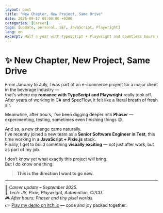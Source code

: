 ```yaml
---
layout: post
title: "New Chapter, New Project, Same Drive"
date: 2025-09-17 08:00:00 +0200
categories: [Career]
tags: [update, personal, SET, JavaScript, Playwright]
lang: en
excerpt: Half a year with TypeScript + Playwright and countless hours with Phaser — this step feels natural. New role, new project, same mindset.
---
```


# ✨ New Chapter, New Project, Same Drive

From January to July, I was part of an e-commerce project for a major client in the beverage industry —  
that's where my **romance with TypeScript and Playwright** really took off.  
After years of working in C# and SpecFlow, it felt like a literal breath of fresh air.

Meanwhile, after hours, I've been digging deeper into **Phaser** —  
experimenting, testing, sometimes even finishing things 😉.

And so, a new change came naturally.  
I've recently joined a new team as a **Senior Software Engineer in Test**, this time working in a **JavaScript + Pixie.js** stack.  
Finally, I get to build something **visually exciting** — not just after work, but as part of my job.

I don’t know yet what exactly this project will bring.  
But I do know one thing:

> **This is the direction I want to go now.**

---

📍 *Career update – September 2025.*  
📁 *Tech: JS, Pixie, Playwright, Automation, CI/CD.*  
🎮 *After hours: Phaser and tiny pixel worlds.*  
👉 [Play my demo on itch.io](https://weeangusmcdread.itch.io/steel-abyss-demo) — code and joy packed together.

